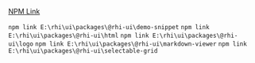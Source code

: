 [NPM Link](https://docs.npmjs.com/cli/link)

`npm link E:\rhi\ui\packages\@rhi-ui\demo-snippet`
`npm link E:\rhi\ui\packages\@rhi-ui\html`
`npm link E:\rhi\ui\packages\@rhi-ui\logo`
`npm link E:\rhi\ui\packages\@rhi-ui\markdown-viewer`
`npm link E:\rhi\ui\packages\@rhi-ui\selectable-grid`
